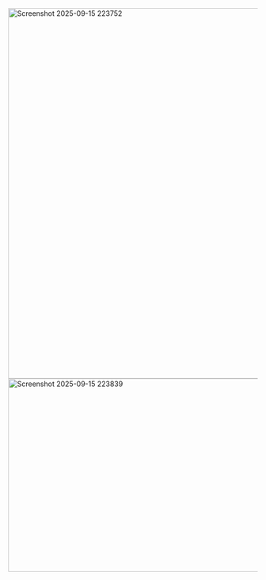 <img width="1869" height="746" alt="Screenshot 2025-09-15 223752" src="https://github.com/user-attachments/assets/8a98eae4-94af-4105-8325-77767e9e5d17" />
<img width="1874" height="389" alt="Screenshot 2025-09-15 223839" src="https://github.com/user-attachments/assets/0cbd3a93-02b4-49f9-b029-94004559079a" />

